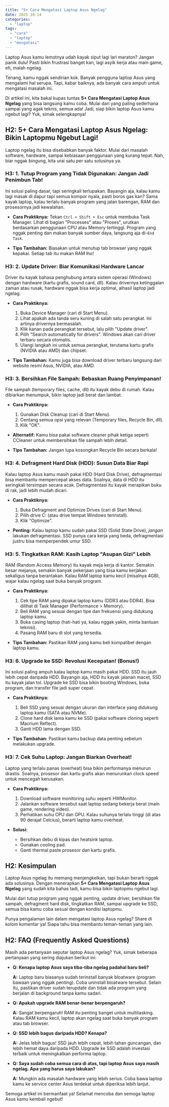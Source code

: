 ```yaml
---
title: "5+ Cara Mengatasi Laptop Asus Ngelag"
date: 2025-10-14
categories: 
  - "laptop"
tags: 
  - "cara"
  - "laptop"
  - "mengatasi"
---
```


Laptop Asus kamu lemotnya udah kayak siput lagi lari maraton? Jangan panik dulu! Pasti bikin frustrasi banget kan, lagi asyik kerja atau main game, eh, malah ngelag.

Tenang, kamu nggak sendirian kok. Banyak pengguna laptop Asus yang mengalami hal serupa. Tapi, kabar baiknya, ada banyak cara ampuh untuk mengatasi masalah ini.

Di artikel ini, kita bakal kupas tuntas **5+ Cara Mengatasi Laptop Asus Ngelag** yang bisa langsung kamu coba. Mulai dari yang paling sederhana sampai yang agak teknis, semua ada! Jadi, siap bikin laptop Asus kamu ngebut lagi? Yuk, simak selengkapnya!

## H2: 5+ Cara Mengatasi Laptop Asus Ngelag: Bikin Laptopmu Ngebut Lagi!

Laptop ngelag itu bisa disebabkan banyak faktor. Mulai dari masalah software, hardware, sampai kebiasaan penggunaan yang kurang tepat. Nah, biar nggak bingung, kita urai satu per satu solusinya ya.

### H3: 1. Tutup Program yang Tidak Digunakan: Jangan Jadi Penimbun Tab!

Ini solusi paling dasar, tapi seringkali terlupakan. Bayangin aja, kalau kamu lagi masak di dapur tapi semua kompor nyala, pasti boros gas kan? Sama kayak laptop, kalau terlalu banyak program yang jalan barengan, RAM dan prosesornya jadi kewalahan.

- **Cara Praktiknya:** Tekan `Ctrl + Shift + Esc` untuk membuka Task Manager. Lihat di bagian "Processes" atau "Proses", urutkan berdasarkan penggunaan CPU atau Memory tertinggi. Program yang nggak penting dan makan banyak sumber daya, langsung aja di-`End Task`.
    
- **Tips Tambahan:** Biasakan untuk menutup tab browser yang nggak kepakai. Setiap tab itu makan RAM lho!
    

### H3: 2. Update Driver: Biar Komunikasi Hardware Lancar

Driver itu kayak bahasa penghubung antara sistem operasi (Windows) dengan hardware (kartu grafis, sound card, dll). Kalau drivernya ketinggalan zaman atau rusak, hardware nggak bisa kerja optimal, alhasil laptop jadi ngelag.

- **Cara Praktiknya:**
    
    1. Buka Device Manager (cari di Start Menu).
    2. Lihat apakah ada tanda seru kuning di salah satu perangkat. Ini artinya drivernya bermasalah.
    3. Klik kanan pada perangkat tersebut, lalu pilih "Update driver".
    4. Pilih "Search automatically for drivers". Windows akan cari driver terbaru secara otomatis.
    5. Ulangi langkah ini untuk semua perangkat, terutama kartu grafis (NVIDIA atau AMD) dan chipset.
- **Tips Tambahan:** Kamu juga bisa download driver terbaru langsung dari website resmi Asus, NVIDIA, atau AMD.
    

### H3: 3. Bersihkan File Sampah: Bebaskan Ruang Penyimpanan!

File sampah (temporary files, cache, dll) itu kayak debu di rumah. Kalau dibiarkan menumpuk, bikin laptop jadi berat dan lambat.

- **Cara Praktiknya:**
    
    1. Gunakan Disk Cleanup (cari di Start Menu).
    2. Centang semua opsi yang relevan (Temporary files, Recycle Bin, dll).
    3. Klik "OK".
- **Alternatif:** Kamu bisa pakai software cleaner pihak ketiga seperti CCleaner untuk membersihkan file sampah lebih detail.
    
- **Tips Tambahan:** Jangan lupa kosongkan Recycle Bin secara berkala!
    

### H3: 4. Defragment Hard Disk (HDD): Susun Data Biar Rapi

Kalau laptop Asus kamu masih pakai HDD (Hard Disk Drive), defragmentasi bisa membantu mempercepat akses data. Soalnya, data di HDD itu seringkali tersimpan secara acak. Defragmentasi itu kayak merapikan buku di rak, jadi lebih mudah dicari.

- **Cara Praktiknya:**
    
    1. Buka Defragment and Optimize Drives (cari di Start Menu).
    2. Pilih drive C: (atau drive tempat Windows terinstall).
    3. Klik "Optimize".
- **Penting:** Kalau laptop kamu sudah pakai SSD (Solid State Drive), _jangan_ lakukan defragmentasi. SSD punya cara kerja yang beda, defragmentasi justru bisa memperpendek umur SSD.
    

### H3: 5. Tingkatkan RAM: Kasih Laptop "Asupan Gizi" Lebih

RAM (Random Access Memory) itu kayak meja kerja di kantor. Semakin besar mejanya, semakin banyak pekerjaan yang bisa kamu kerjakan sekaligus tanpa berantakan. Kalau RAM laptop kamu kecil (misalnya 4GB), wajar kalau ngelag saat buka banyak program.

- **Cara Praktiknya:**
    
    1. Cek tipe RAM yang dipakai laptop kamu (DDR3 atau DDR4). Bisa dilihat di Task Manager (Performance > Memory).
    2. Beli RAM yang sesuai dengan tipe dan frekuensi yang didukung laptop kamu.
    3. Buka casing laptop (hati-hati ya, kalau nggak yakin, minta bantuan teknisi).
    4. Pasang RAM baru di slot yang tersedia.
- **Tips Tambahan:** Pastikan RAM yang kamu beli kompatibel dengan laptop kamu.
    

### H3: 6. Upgrade ke SSD: Revolusi Kecepatan! (Bonus!)

Ini solusi paling ampuh kalau laptop kamu masih pakai HDD. SSD itu jauh lebih cepat daripada HDD. Bayangin aja, HDD itu kayak jalanan macet, SSD itu kayak jalan tol. Upgrade ke SSD bisa bikin booting Windows, buka program, dan transfer file jadi super cepat.

- **Cara Praktiknya:**
    
    1. Beli SSD yang sesuai dengan ukuran dan interface yang didukung laptop kamu (SATA atau NVMe).
    2. Clone hard disk lama kamu ke SSD (pakai software cloning seperti Macrium Reflect).
    3. Ganti HDD lama dengan SSD.
- **Tips Tambahan:** Pastikan kamu backup data penting sebelum melakukan upgrade.
    

### H3: 7. Cek Suhu Laptop: Jangan Biarkan Overheat!

Laptop yang terlalu panas (overheat) bisa bikin performanya menurun drastis. Soalnya, prosesor dan kartu grafis akan menurunkan clock speed untuk mencegah kerusakan.

- **Cara Praktiknya:**
    
    1. Download software monitoring suhu seperti HWMonitor.
    2. Jalankan software tersebut saat laptop sedang bekerja berat (main game, rendering video).
    3. Perhatikan suhu CPU dan GPU. Kalau suhunya terlalu tinggi (di atas 90 derajat Celcius), berarti laptop kamu overheat.
- **Solusi:**
    
    - Bersihkan debu di kipas dan heatsink laptop.
    - Gunakan cooling pad.
    - Ganti thermal paste prosesor dan kartu grafis.

## H2: Kesimpulan

Laptop Asus ngelag itu memang menjengkelkan, tapi bukan berarti nggak ada solusinya. Dengan menerapkan **5+ Cara Mengatasi Laptop Asus Ngelag** yang sudah kita bahas tadi, kamu bisa bikin laptopmu ngebut lagi.

Mulai dari tutup program yang nggak penting, update driver, bersihkan file sampah, defragment hard disk, tingkatkan RAM, sampai upgrade ke SSD, semua bisa kamu coba sesuai dengan kondisi laptopmu.

Punya pengalaman lain dalam mengatasi laptop Asus ngelag? Share di kolom komentar ya! Siapa tahu bisa membantu teman-teman yang lain.

## H2: FAQ (Frequently Asked Questions)

Masih ada pertanyaan seputar laptop Asus ngelag? Yuk, simak beberapa pertanyaan yang sering diajukan berikut ini:

- **Q: Kenapa laptop Asus saya tiba-tiba ngelag padahal baru beli?**
    
    **A:** Laptop baru biasanya sudah terinstall banyak bloatware (program bawaan yang nggak penting). Coba uninstall bloatware tersebut. Selain itu, pastikan driver sudah terupdate dan tidak ada program yang berjalan di background tanpa kamu sadari.
    
- **Q: Apakah upgrade RAM benar-benar berpengaruh?**
    
    **A:** Sangat berpengaruh! RAM itu penting banget untuk multitasking. Kalau RAM kamu kecil, laptop akan ngelag saat buka banyak program atau tab browser.
    
- **Q: SSD lebih bagus daripada HDD? Kenapa?**
    
    **A:** Jelas lebih bagus! SSD jauh lebih cepat, lebih tahan guncangan, dan lebih hemat daya daripada HDD. Upgrade ke SSD adalah investasi terbaik untuk meningkatkan performa laptop.
    
- **Q: Saya sudah coba semua cara di atas, tapi laptop Asus saya masih ngelag. Apa yang harus saya lakukan?**
    
    **A:** Mungkin ada masalah hardware yang lebih serius. Coba bawa laptop kamu ke service center Asus terdekat untuk diperiksa lebih lanjut.
    

Semoga artikel ini bermanfaat ya! Selamat mencoba dan semoga laptop Asus kamu kembali ngebut!
